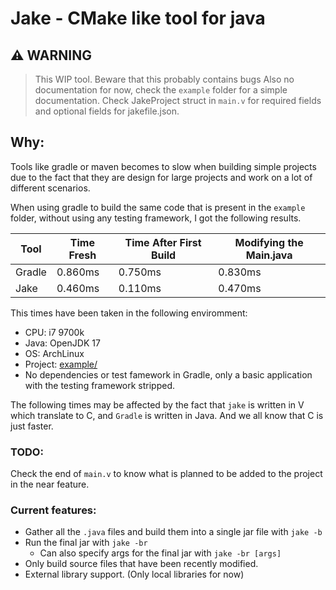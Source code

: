 # Jake - CMake like tool for java

## :warning: WARNING

> This WIP tool. Beware that this probably contains bugs
> Also no documentation for now, check the `example` folder for a simple documentation.
> Check JakeProject struct in `main.v` for required fields and optional fields for jakefile.json.

## Why:

Tools like gradle or maven becomes to slow when building simple projects due to the fact that they are design for large projects and work on a lot of different scenarios.

When using gradle to build the same code that is present in the `example` folder, without using any testing framework, I got the following results.

| Tool   | Time Fresh | Time After First Build | Modifying the Main.java |
| ------ | ---------- | ---------------------- | ---------------------- |
| Gradle | 0.860ms    | 0.750ms                | 0.830ms                |
| Jake   | 0.460ms    | 0.110ms                | 0.470ms                |

This times have been taken in the following enviromment:
- CPU: i7 9700k
- Java: OpenJDK 17
- OS: ArchLinux
- Project: [example/]()
- No dependencies or test famework in Gradle, only a basic application with the testing framework stripped.

The following times may be affected by the fact that `jake` is written in V which translate to C, and `Gradle` is written in Java. And we all know that C is just faster.

### TODO:

Check the end of `main.v` to know what is planned to be added to the project in the near feature.

### Current features:

- Gather all the `.java` files and build them into a single jar file with `jake -b`
- Run the final jar with `jake -br`
  - Can also specify args for the final jar with `jake -br [args]`
- Only build source files that have been recently modified.
- External library support. (Only local libraries for now)
